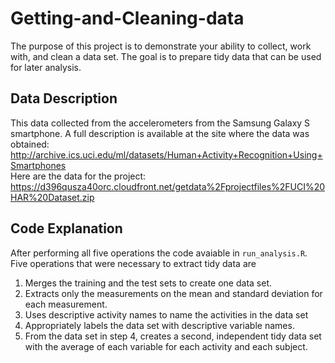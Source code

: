 # Getting-and-Cleaning-data
The purpose of this project is to demonstrate your ability to collect, 
work with, and clean a data set. The goal is to prepare tidy data that can be used for later analysis.

## Data Description
This data collected from the accelerometers from the Samsung Galaxy S smartphone.
A full description is available at the site where the data was obtained:\
<http://archive.ics.uci.edu/ml/datasets/Human+Activity+Recognition+Using+Smartphones>\
Here are the data for the project:\
<https://d396qusza40orc.cloudfront.net/getdata%2Fprojectfiles%2FUCI%20HAR%20Dataset.zip>

## Code Explanation
After performing all five operations the code avaiable in `run_analysis.R`.
Five operations that were necessary to extract tidy data are
  1. Merges the training and the test sets to create one data set.
  2. Extracts only the measurements on the mean and standard deviation for each measurement.
  3. Uses descriptive activity names to name the activities in the data set
  4. Appropriately labels the data set with descriptive variable names.
  5. From the data set in step 4, creates a second, independent tidy data set with the average of each variable for each activity and each subject.
